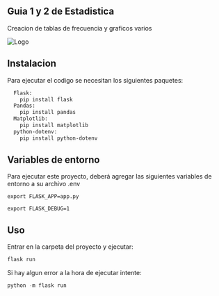 
## Guia 1 y 2 de Estadistica

Creacion de tablas de frecuencia y graficos varios

![Logo](https://cdn.discordapp.com/attachments/1141444597390786621/1141444617972228237/image.png)


## Instalacion

Para ejecutar el codigo se necesitan los siguientes paquetes:

```bash
  Flask: 
    pip install flask
  Pandas:
    pip install pandas
  Matplotlib:
    pip install matplotlib
  python-dotenv:
    pip install python-dotenv

```
    
## Variables de entorno

Para ejecutar este proyecto, deberá agregar las siguientes variables de entorno a su archivo .env

`export FLASK_APP=app.py`

`export FLASK_DEBUG=1`


## Uso
Entrar en la carpeta del proyecto y ejecutar:
```python
flask run
```
Si hay algun error a la hora de ejecutar intente:

```python
python -m flask run
```
